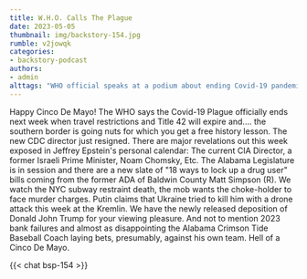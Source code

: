 ```yaml
---
title: W.H.O. Calls The Plague
date: 2023-05-05
thumbnail: img/backstory-154.jpg
rumble: v2jowqk
categories:
- backstory-podcast
authors:
- admin
alttags: "WHO official speaks at a podium about ending Covid-19 pandemic restrictions next week"
---
```

Happy Cinco De Mayo! The WHO says the Covid-19 Plague officially ends next week when travel restrictions and Title 42 will expire and.... the southern border is going nuts for which you get a free history lesson. The new CDC director just resigned. There are major revelations out this week exposed in Jeffrey Epstein's personal calendar: The current CIA Director, a former Israeli Prime Minister, Noam Chomsky, Etc. The Alabama Legislature is in session and there are a new slate of "18 ways to lock up a drug user" bills coming from the former ADA of Baldwin County Matt Simpson (R). We watch the NYC subway restraint death, the mob wants the choke-holder to face murder charges. Putin claims that Ukraine tried to kill him with a drone attack this week at the Kremlin. We have the newly released deposition of Donald John Trump for your viewing pleasure. And not to mention 2023 bank failures and almost as disappointing the Alabama Crimson Tide Baseball Coach laying bets, presumably, against his own team. Hell of a Cinco De Mayo.

{{< chat bsp-154 >}}